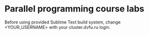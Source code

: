 # Parallel programming course labs

Before using provided Sublime Text build system, change <YOUR_USERNAME> with your cluster.dvfu.ru login.